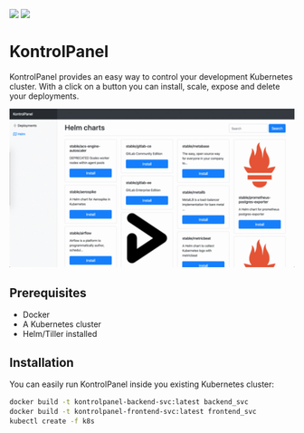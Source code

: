 ![](https://github.com/MartenSies/KontrolPanel/workflows/Backend%20Service%20CI/badge.svg)
![](https://github.com/MartenSies/KontrolPanel/workflows/Frontend%20Service%20CI/badge.svg)

# KontrolPanel
KontrolPanel provides an easy way to control your development Kubernetes cluster. With a click on a button you can install, scale, expose and delete your deployments.

![KontrolPanel Demo](kontrolpanel.gif)

## Prerequisites
* Docker
* A Kubernetes cluster
* Helm/Tiller installed 

## Installation
You can easily run KontrolPanel inside you existing Kubernetes cluster:

```bash
docker build -t kontrolpanel-backend-svc:latest backend_svc
docker build -t kontrolpanel-frontend-svc:latest frontend_svc
kubectl create -f k8s
```
